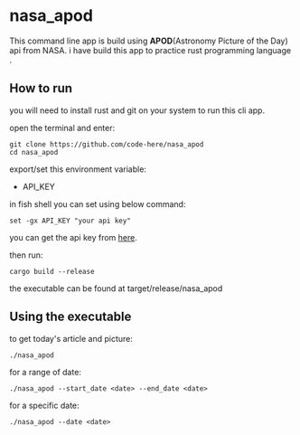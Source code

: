 # nasa_apod

This command line app is build using **APOD**(Astronomy Picture of the Day) api from NASA.
i have build this app to practice rust programming language .

## How to run

you will need to install rust and git on your system to run this cli app.

open the terminal and enter:

	git clone https://github.com/code-here/nasa_apod
	cd nasa_apod

export/set this environment variable:

- API_KEY

in fish shell you can set using below command:

	set -gx API_KEY "your api key"


you can get the api key from [here](https://api.nasa.gov).

then run:

	cargo build --release

the executable can be found at target/release/nasa_apod

## Using the executable

to get today's article and picture:

	./nasa_apod

for a range of date:

	./nasa_apod --start_date <date> --end_date <date>

for a specific date:

	./nasa_apod --date <date>
